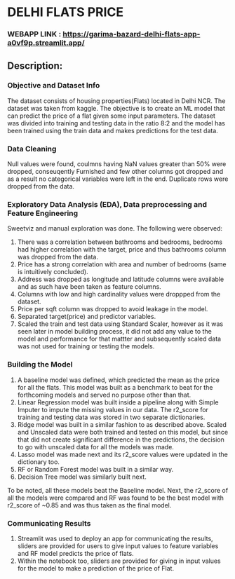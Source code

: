 # DELHI FLATS PRICE
### WEBAPP LINK : https://garima-bazard-delhi-flats-app-a0vf9p.streamlit.app/
## Description:

### Objective and Dataset Info
The dataset consists of housing properties(Flats) located in Delhi NCR. The dataset was taken from kaggle.
The objective is to create an ML model that can predict the price of a flat given some input parameters.
The dataset was divided into training and testing data in the ratio 8:2 and the model has been trained using the train data and makes predictions for the test data.

### Data Cleaning
Null values were found, coulmns having NaN values greater than 50% were dropped, conseuqently Furnished and few other columns got dropped and as a result no categorical variables were left in the end.
Duplicate rows were dropped from the data.

### Exploratory Data Analysis (EDA), Data preprocessing and Feature Engineering
Sweetviz and manual exploration was done.
The following were observed:
1. There was a correlation between bathrooms and bedrooms, bedrooms had higher correlation with the target, price and thus bathrooms column was dropped from the data.
2. Price has a strong correlation with area and number of bedrooms (same is intuitively concluded).
3. Address was dropped as longitude and latitude columns were available and as such have been taken as feature columns.
4. Columns with low and high cardinality values were droppped from the dataset.
5. Price per sqft column was dropped to avoid leakage in the model.
6. Separated target(price) and predictor variables.
7. Scaled the train and test data using Standard Scaler, however as it was seen later in model building process, it did not add any value to the model and performance for that mattter and subsequently scaled data was not used for training or testing the models.

### Building the Model
1. A baseline model was defined, which predicted the mean as the price for all the flats. This model was built as a benchmark to beat for the forthcoming models and served no purpose other than that.
2. Linear Regression model was built inside a pipeline along with Simple Imputer to impute the missing values in our data. The r2_score for training and testing data was stored in two separate dictionaries.
3. Ridge model was built in a similar fashion to as described above. Scaled and Unscaled data were both trained and tested on this model, but since that did not create significant difference in the predictions, the decision to go with unscaled data for all the models was made.
4. Lasso model was made next and its r2_score values were updated in the dictionary too.
5. RF or Random Forest model was built in a similar way.
6. Decision Tree model was similarly built next.

To be noted, all these models beat the Baseline model.
Next, the r2_score of all the models were compared and RF was found to be the best model with r2_score of ~0.85 and was thus taken as the final model.

### Communicating Results
1. Streamlit was used to deploy an app for communicating the results, sliders are provided for users to give input values to feature variables and RF model predicts the price of flats.
2. Within the notebook too, sliders are provided for giving in input values for the model to make a prediction of the price of Flat.

